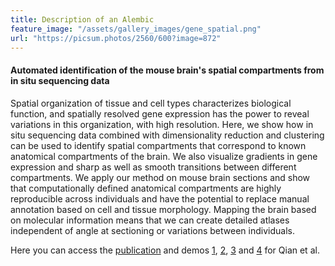 ```yaml
---
title: Description of an Alembic
feature_image: "/assets/gallery_images/gene_spatial.png"
url: "https://picsum.photos/2560/600?image=872"
---
```


#### Automated identification of the mouse brain's spatial compartments from in situ sequencing data

Spatial organization of tissue and cell types characterizes biological function, and spatially resolved gene expression has the power to reveal variations in this organization, with high resolution. Here, we show how in situ sequencing data combined with dimensionality reduction and clustering can be used to identify spatial compartments that correspond to known anatomical compartments of the brain. We also visualize gradients in gene expression and sharp as well as smooth transitions between different compartments. We apply our method on mouse brain sections and show that computationally defined anatomical compartments are highly reproducible across individuals and have the potential to replace manual annotation based on cell and tissue morphology. Mapping the brain based on molecular information means that we can create detailed atlases independent of angle at sectioning or variations between individuals.

Here you can access the <a href="https://doi.org/10.1038/s41592-019-0631-4"> publication</a> and demos 
<a href="https://tissuumaps.research.it.uu.se/demo/1442_OB.html"> 1</a>,
<a href="https://tissuumaps.research.it.uu.se/demo/1442_hippo.html"> 2</a>,
<a href="https://tissuumaps.research.it.uu.se/demo/161230_161220_hippo_3_1.html"> 3</a> and
<a href="https://tissuumaps.research.it.uu.se/demo/170315_161220_hippo_4_1.html"> 4</a> for Qian et al.